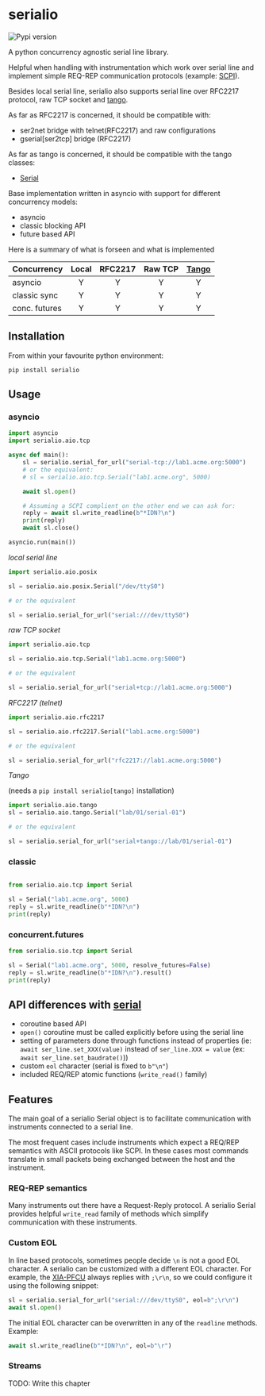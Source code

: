 # serialio

![Pypi version][pypi]

A python concurrency agnostic serial line library.

Helpful when handling with instrumentation which work over serial line and implement
simple REQ-REP communication protocols (example:
[SCPI](https://en.m.wikipedia.org/wiki/Standard_Commands_for_Programmable_Instruments)).

Besides local serial line, serialio also supports serial line over RFC2217 protocol,
raw TCP socket and [tango](https://tango-controls.org).

As far as RFC2217 is concerned, it should be compatible with:

* ser2net bridge with telnet(RFC2217) and raw configurations
* gserial[ser2tcp] bridge (RFC2217)

As far as tango is concerned, it should be compatible with the tango classes:

* [Serial](https://sourceforge.net/p/tango-ds/code/HEAD/tree/DeviceClasses/Communication/SerialLine/)


Base implementation written in asyncio with support for different concurrency models:

* asyncio
* classic blocking API
* future based API

Here is a summary of what is forseen and what is implemented

| Concurrency   | Local  | RFC2217 | Raw TCP | [Tango](http://www.esrf.eu/computing/cs/tango/tango_doc/ds_doc/tango-ds/index.html) |
| ------------- |:------:|:-------:|:-------:|:-----------------------------------------------------------------------------------:|
| asyncio       |   Y    |    Y    |    Y    |                                        Y                                            |
| classic sync  |   Y    |    Y    |    Y    |                                        Y                                            |
| conc. futures |   Y    |    Y    |    Y    |                                        Y                                            |


## Installation

From within your favourite python environment:

```console
pip install serialio
```

## Usage

### asyncio

```python
import asyncio
import serialio.aio.tcp

async def main():
    sl = serialio.serial_for_url("serial-tcp://lab1.acme.org:5000")
    # or the equivalent:
    # sl = serialio.aio.tcp.Serial("lab1.acme.org", 5000)

    await sl.open()

    # Assuming a SCPI complient on the other end we can ask for:
    reply = await sl.write_readline(b"*IDN?\n")
    print(reply)
    await sl.close()

asyncio.run(main())
```

*local serial line*

```python
import serialio.aio.posix

sl = serialio.aio.posix.Serial("/dev/ttyS0")

# or the equivalent

sl = serialio.serial_for_url("serial:///dev/ttyS0")
```

*raw TCP socket*

```python
import serialio.aio.tcp

sl = serialio.aio.tcp.Serial("lab1.acme.org:5000")

# or the equivalent

sl = serialio.serial_for_url("serial+tcp://lab1.acme.org:5000")
```

*RFC2217 (telnet)*

```python
import serialio.aio.rfc2217

sl = serialio.aio.rfc2217.Serial("lab1.acme.org:5000")

# or the equivalent

sl = serialio.serial_for_url("rfc2217://lab1.acme.org:5000")
```

*Tango*

(needs a `pip install serialio[tango]` installation)

```python
import serialio.aio.tango
sl = serialio.aio.tango.Serial("lab/01/serial-01")

# or the equivalent

sl = serialio.serial_for_url("serial+tango://lab/01/serial-01")
```

### classic

```python

from serialio.aio.tcp import Serial

sl = Serial("lab1.acme.org", 5000)
reply = sl.write_readline(b"*IDN?\n")
print(reply)
```

### concurrent.futures

```python
from serialio.sio.tcp import Serial

sl = Serial("lab1.acme.org", 5000, resolve_futures=False)
reply = sl.write_readline(b"*IDN?\n").result()
print(reply)
```

## API differences with [serial](https://github.com/pyserial/pyserial)

* coroutine based API
* `open()` coroutine must be called explicitly before using the serial line
* setting of parameters done through functions instead of properties (ie:
  `await ser_line.set_XXX(value)` instead of `ser_line.XXX = value`
  (ex: `await ser_line.set_baudrate()`))
* custom `eol` character (serial is fixed to `b"\n"`)
* included REQ/REP atomic functions (`write_read()` family)

## Features

The main goal of a serialio Serial object is to facilitate communication
with instruments connected to a serial line.

The most frequent cases include instruments which expect a REQ/REP
semantics with ASCII protocols like SCPI. In these cases most commands
translate in small packets being exchanged between the host and the
instrument.

### REQ-REP semantics

Many instruments out there have a Request-Reply protocol. A serialio Serial
provides helpful `write_read` family of methods which simplify communication
with these instruments.

### Custom EOL

In line based protocols, sometimes people decide `\n` is not a good EOL character.
A serialio can be customized with a different EOL character.
For example, the [XIA-PFCU](https://github.com/tiagocoutinho/xia-pfcu) always
replies with `;\r\n`, so we could configure it using the following snippet:

```python
sl = serialio.serial_for_url("serial:///dev/ttyS0", eol=b";\r\n")
await sl.open()
```

The initial EOL character can be overwritten in any of the `readline` methods.
Example:

```python
await sl.write_readline(b"*IDN?\n", eol=b"\r")
```

### Streams

TODO: Write this chapter

[pypi]: https://img.shields.io/pypi/pyversions/serialio.svg
